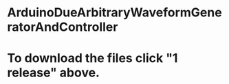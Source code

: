 # ArduinoDueArbitraryWaveformGeneratorAndController
# To download the files click "1 release" above. 
